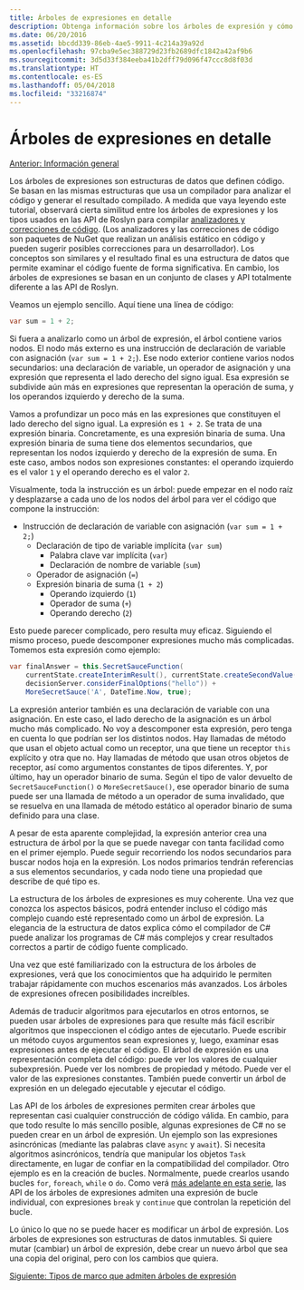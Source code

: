 ```yaml
---
title: Árboles de expresiones en detalle
description: Obtenga información sobre los árboles de expresión y cómo son útiles en la traducción de algoritmos para la ejecución externa y la inspección de código antes de ejecutarlo.
ms.date: 06/20/2016
ms.assetid: bbcdd339-86eb-4ae5-9911-4c214a39a92d
ms.openlocfilehash: 97cba9e5ec388729d23fb2689dfc1842a42af9b6
ms.sourcegitcommit: 3d5d33f384eeba41b2dff79d096f47ccc8d8f03d
ms.translationtype: HT
ms.contentlocale: es-ES
ms.lasthandoff: 05/04/2018
ms.locfileid: "33216874"
---
```

# <a name="expression-trees-explained"></a>Árboles de expresiones en detalle

[Anterior: Información general](expression-trees.md)

Los árboles de expresiones son estructuras de datos que definen código. Se basan en las mismas estructuras que usa un compilador para analizar el código y generar el resultado compilado. A medida que vaya leyendo este tutorial, observará cierta similitud entre los árboles de expresiones y los tipos usados en las API de Roslyn para compilar [analizadores y correcciones de código](https://github.com/dotnet/roslyn-analyzers).
(Los analizadores y las correcciones de código son paquetes de NuGet que realizan un análisis estático en código y pueden sugerir posibles correcciones para un desarrollador). Los conceptos son similares y el resultado final es una estructura de datos que permite examinar el código fuente de forma significativa. En cambio, los árboles de expresiones se basan en un conjunto de clases y API totalmente diferente a las API de Roslyn.
    
Veamos un ejemplo sencillo.
Aquí tiene una línea de código:
```csharp
var sum = 1 + 2;
```
Si fuera a analizarlo como un árbol de expresión, el árbol contiene varios nodos.
El nodo más externo es una instrucción de declaración de variable con asignación (`var sum = 1 + 2;`). Ese nodo exterior contiene varios nodos secundarios: una declaración de variable, un operador de asignación y una expresión que representa el lado derecho del signo igual. Esa expresión se subdivide aún más en expresiones que representan la operación de suma, y los operandos izquierdo y derecho de la suma.

Vamos a profundizar un poco más en las expresiones que constituyen el lado derecho del signo igual.
La expresión es `1 + 2`. Se trata de una expresión binaria. Concretamente, es una expresión binaria de suma. Una expresión binaria de suma tiene dos elementos secundarios, que representan los nodos izquierdo y derecho de la expresión de suma. En este caso, ambos nodos son expresiones constantes: el operando izquierdo es el valor `1` y el operando derecho es el valor `2`.

Visualmente, toda la instrucción es un árbol: puede empezar en el nodo raíz y desplazarse a cada uno de los nodos del árbol para ver el código que compone la instrucción:

- Instrucción de declaración de variable con asignación (`var sum = 1 + 2;`)
    * Declaración de tipo de variable implícita (`var sum`)
        - Palabra clave var implícita (`var`)
        - Declaración de nombre de variable (`sum`)
    * Operador de asignación (`=`)
    * Expresión binaria de suma (`1 + 2`)
        - Operando izquierdo (`1`)
        - Operador de suma (`+`)
        - Operando derecho (`2`)

Esto puede parecer complicado, pero resulta muy eficaz. Siguiendo el mismo proceso, puede descomponer expresiones mucho más complicadas. Tomemos esta expresión como ejemplo:
```csharp
var finalAnswer = this.SecretSauceFunction(
    currentState.createInterimResult(), currentState.createSecondValue(1, 2),
    decisionServer.considerFinalOptions("hello")) +
    MoreSecretSauce('A', DateTime.Now, true);
```

La expresión anterior también es una declaración de variable con una asignación.
En este caso, el lado derecho de la asignación es un árbol mucho más complicado.
No voy a descomponer esta expresión, pero tenga en cuenta lo que podrían ser los distintos nodos. Hay llamadas de método que usan el objeto actual como un receptor, una que tiene un receptor `this` explícito y otra que no. Hay llamadas de método que usan otros objetos de receptor, así como argumentos constantes de tipos diferentes. Y, por último, hay un operador binario de suma. Según el tipo de valor devuelto de `SecretSauceFunction()` o `MoreSecretSauce()`, ese operador binario de suma puede ser una llamada de método a un operador de suma invalidado, que se resuelva en una llamada de método estático al operador binario de suma definido para una clase.

A pesar de esta aparente complejidad, la expresión anterior crea una estructura de árbol por la que se puede navegar con tanta facilidad como en el primer ejemplo. Puede seguir recorriendo los nodos secundarios para buscar nodos hoja en la expresión. Los nodos primarios tendrán referencias a sus elementos secundarios, y cada nodo tiene una propiedad que describe de qué tipo es.

La estructura de los árboles de expresiones es muy coherente. Una vez que conozca los aspectos básicos, podrá entender incluso el código más complejo cuando esté representado como un árbol de expresión. La elegancia de la estructura de datos explica cómo el compilador de C# puede analizar los programas de C# más complejos y crear resultados correctos a partir de código fuente complicado.

Una vez que esté familiarizado con la estructura de los árboles de expresiones, verá que los conocimientos que ha adquirido le permiten trabajar rápidamente con muchos escenarios más avanzados. Los árboles de expresiones ofrecen posibilidades increíbles.

Además de traducir algoritmos para ejecutarlos en otros entornos, se pueden usar árboles de expresiones para que resulte más fácil escribir algoritmos que inspeccionen el código antes de ejecutarlo. Puede escribir un método cuyos argumentos sean expresiones y, luego, examinar esas expresiones antes de ejecutar el código. El árbol de expresión es una representación completa del código: puede ver los valores de cualquier subexpresión.
Puede ver los nombres de propiedad y método. Puede ver el valor de las expresiones constantes.
También puede convertir un árbol de expresión en un delegado ejecutable y ejecutar el código.

Las API de los árboles de expresiones permiten crear árboles que representan casi cualquier construcción de código válida. En cambio, para que todo resulte lo más sencillo posible, algunas expresiones de C# no se pueden crear en un árbol de expresión. Un ejemplo son las expresiones asincrónicas (mediante las palabras clave `async` y `await`). Si necesita algoritmos asincrónicos, tendría que manipular los objetos `Task` directamente, en lugar de confiar en la compatibilidad del compilador. Otro ejemplo es en la creación de bucles. Normalmente, puede crearlos usando bucles `for`, `foreach`, `while` o `do`. Como verá [más adelante en esta serie](expression-trees-building.md), las API de los árboles de expresiones admiten una expresión de bucle individual, con expresiones `break` y `continue` que controlan la repetición del bucle.

Lo único lo que no se puede hacer es modificar un árbol de expresión.  Los árboles de expresiones son estructuras de datos inmutables. Si quiere mutar (cambiar) un árbol de expresión, debe crear un nuevo árbol que sea una copia del original, pero con los cambios que quiera. 

[Siguiente: Tipos de marco que admiten árboles de expresión](expression-classes.md)
